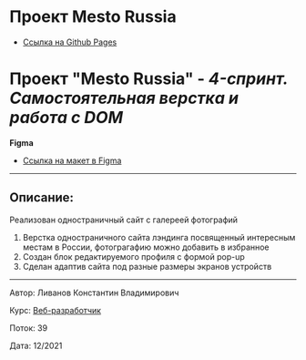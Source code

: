 # Проект Mesto Russia
* [Ссылка на Github Pages](https://livanovkv.github.io/mesto/)
# Проект "Mesto Russia" - *4-спринт. Самостоятельная верстка и работа с DOM*

**Figma**

* [Ссылка на макет в Figma](https://www.figma.com/file/2cn9N9jSkmxD84oJik7xL7/JavaScript.-Sprint-4?node-id=0%3A1)
------------------------------------------------
## Описание:

Реализован одностраничный сайт c галереей фотографий

1. Верстка одностраничного сайта лэндинга посвященный интересным местам в России, фотограгафию можно добавить в избранное
2. Создан блок редактируемого профиля с формой pop-up 
3. Сделан адаптив сайта под разные размеры экранов устройств

------------------------------------------------
Автор: Ливанов Константин Владимирович

Курс: [Веб-разработчик](https://practicum.yandex.ru/)

Поток: 39

Дата: 12/2021
